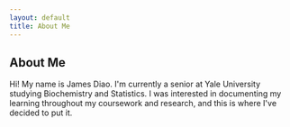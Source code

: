```yaml
---
layout: default
title: About Me
---
```


## About Me

Hi! My name is James Diao. I'm currently a senior at Yale University studying Biochemistry and Statistics. I was interested in documenting my learning throughout my coursework and research, and this is where I've decided to put it.